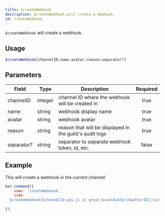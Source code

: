 ```yaml
---
title: $createWebhook
description: $createWebhook will create a webhook.
id: createWebhook
---
```


`$createWebhook` will create a webhook.

## Usage

```php
$createWebhook[channelID;name;avatar;reason;separator?]
```

## Parameters

| Field      | Type    | Description                                             | Required |
|------------|---------|---------------------------------------------------------|:--------:|
| channelID  | integer | channel ID where the webhook will be created in         |   true   |
| name       | string  | webhook display name                                    |   true   |
| avatar     | string  | webhook avatar                                          |   true   |
| reason     | string  | reason that will be displayed in the guild's audit logs |   true   |
| separator? | string  | separator to separate webhook token, id, etc.           |  false   |

## Example

This will create a webhook in the current channel:

```javascript
bot.command({
    name: 'createWebhook',
    code: `
  $createWebhook[$channelID;aoi.js is great;$userAvatar[$authorID];Just testing.;, ]
  `
});
```
